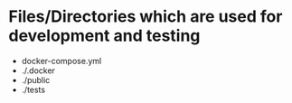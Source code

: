 # Files/Directories which are used for development and testing
* docker-compose.yml
* ./.docker
* ./public
* ./tests
